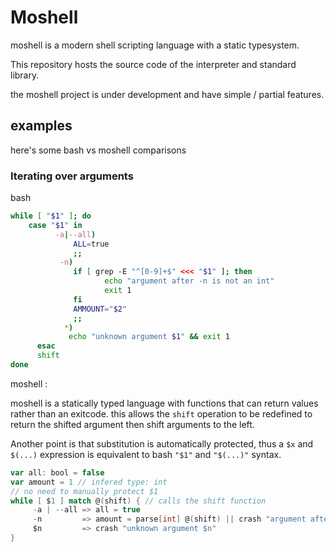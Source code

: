 # Moshell
moshell is a modern shell scripting language with a static typesystem.

This repository hosts the source code of the interpreter and standard library.

the moshell project is under development and have simple / partial features.

## examples
here's some bash vs moshell comparisons

### Iterating over arguments 
bash 
```bash
while [ "$1" ]; do
    case "$1" in
          -a|--all) 
              ALL=true
              ;;
           -n)
              if [ grep -E "^[0-9]+$" <<< "$1" ]; then 
                     echo "argument after -n is not an int"
                     exit 1
              fi
              AMMOUNT="$2"
              ;;
            *)
             echo "unknown argument $1" && exit 1
      esac
      shift
done
```

moshell : 

moshell is a statically typed language with functions that can return values rather than an exitcode. this allows the `shift` operation to be redefined to return the shifted argument then shift arguments to the left.

Another point is that substitution is automatically protected, thus a `$x` and `$(...)` expression is equivalent to bash `"$1"` and `"$(...)"` syntax.

```scala
var all: bool = false
var amount = 1 // infered type: int
// no need to manually protect $1
while [ $1 ] match @(shift) { // calls the shift function
     -a | --all => all = true
     -n         => amount = parse[int] @(shift) || crash "argument after -n is not an int" 
     $n         => crash "unknown argument $n"
} 
```

